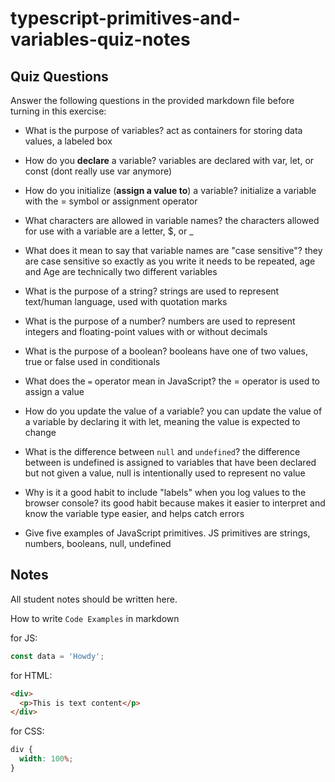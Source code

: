 # typescript-primitives-and-variables-quiz-notes

## Quiz Questions

Answer the following questions in the provided markdown file before turning in this exercise:

- What is the purpose of variables?
  act as containers for storing data values, a labeled box

- How do you **declare** a variable?
  variables are declared with var, let, or const (dont really use var anymore)

- How do you initialize (**assign a value to**) a variable?
  initialize a variable with the = symbol or assignment operator

- What characters are allowed in variable names?
  the characters allowed for use with a variable are a letter, $, or \_

- What does it mean to say that variable names are "case sensitive"?
  they are case sensitive so exactly as you write it needs to be repeated, age and Age are technically two different variables

- What is the purpose of a string?
  strings are used to represent text/human language, used with quotation marks

- What is the purpose of a number?
  numbers are used to represent integers and floating-point values with or without decimals

- What is the purpose of a boolean?
  booleans have one of two values, true or false used in conditionals

- What does the `=` operator mean in JavaScript?
  the = operator is used to assign a value

- How do you update the value of a variable?
  you can update the value of a variable by declaring it with let, meaning the value is expected to change

- What is the difference between `null` and `undefined`?
  the difference between is undefined is assigned to variables that have been declared but not given a value, null is intentionally used to represent no value

- Why is it a good habit to include "labels" when you log values to the browser console?
  its good habit because makes it easier to interpret and know the variable type easier, and helps catch errors

- Give five examples of JavaScript primitives.
  JS primitives are strings, numbers, booleans, null, undefined

## Notes

All student notes should be written here.

How to write `Code Examples` in markdown

for JS:

```javascript
const data = 'Howdy';
```

for HTML:

```html
<div>
  <p>This is text content</p>
</div>
```

for CSS:

```css
div {
  width: 100%;
}
```
